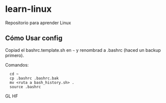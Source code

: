# learn-linux
Repositorio para aprender Linux

## Cómo Usar config

Copiad el bashrc.template.sh en `~` y renombrad a .bashrc (haced un backup primero). 

Comandos:

```
  cd ~
  cp .bashrc .bashrc.bak
  mv <ruta a bash_history.sh> .
  source .bashrc
```

GL HF
